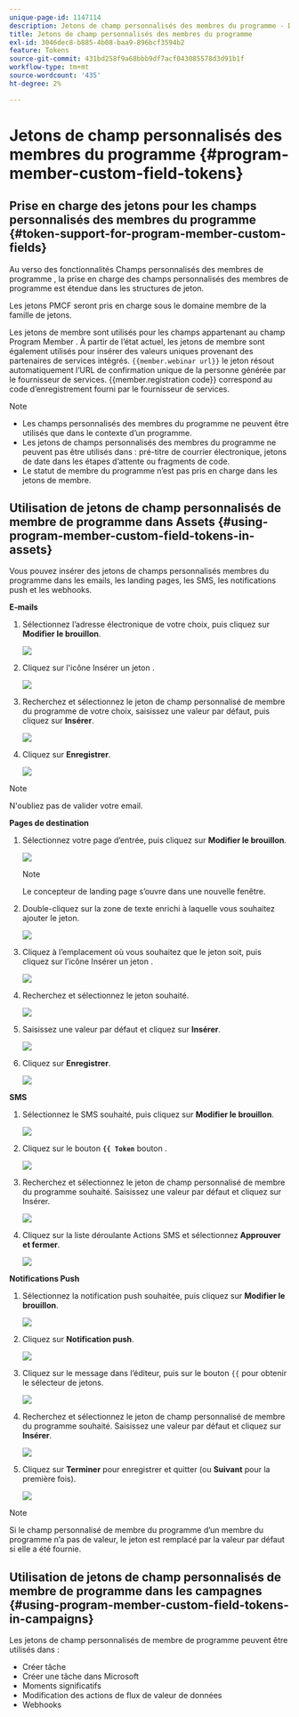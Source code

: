 ```yaml
---
unique-page-id: 1147114
description: Jetons de champ personnalisés des membres du programme - Documents Marketo - Documentation du produit
title: Jetons de champ personnalisés des membres du programme
exl-id: 3046dec8-b885-4b08-baa9-896bcf3594b2
feature: Tokens
source-git-commit: 431bd258f9a68bbb9df7acf043085578d3d91b1f
workflow-type: tm+mt
source-wordcount: '435'
ht-degree: 2%

---
```


# Jetons de champ personnalisés des membres du programme {#program-member-custom-field-tokens}

## Prise en charge des jetons pour les champs personnalisés des membres du programme {#token-support-for-program-member-custom-fields}

Au verso des fonctionnalités Champs personnalisés des membres de programme , la prise en charge des champs personnalisés des membres de programme est étendue dans les structures de jeton.

Les jetons PMCF seront pris en charge sous le domaine membre de la famille de jetons.

Les jetons de membre sont utilisés pour les champs appartenant au champ Program Member . À partir de l’état actuel, les jetons de membre sont également utilisés pour insérer des valeurs uniques provenant des partenaires de services intégrés. `{{member.webinar url}}` le jeton résout automatiquement l’URL de confirmation unique de la personne générée par le fournisseur de services. {{member.registration code}} correspond au code d’enregistrement fourni par le fournisseur de services.

>[!NOTE]
>
>* Les champs personnalisés des membres du programme ne peuvent être utilisés que dans le contexte d’un programme.
>* Les jetons de champs personnalisés des membres du programme ne peuvent pas être utilisés dans : pré-titre de courrier électronique, jetons de date dans les étapes d’attente ou fragments de code.
>* Le statut de membre du programme n’est pas pris en charge dans les jetons de membre.

## Utilisation de jetons de champ personnalisés de membre de programme dans Assets {#using-program-member-custom-field-tokens-in-assets}

Vous pouvez insérer des jetons de champs personnalisés membres du programme dans les emails, les landing pages, les SMS, les notifications push et les webhooks.

**E-mails**

1. Sélectionnez l’adresse électronique de votre choix, puis cliquez sur **Modifier le brouillon**.

   ![](assets/program-member-custom-field-tokens-1.png)

1. Cliquez sur l&#39;icône Insérer un jeton .

   ![](assets/program-member-custom-field-tokens-2.png)

1. Recherchez et sélectionnez le jeton de champ personnalisé de membre du programme de votre choix, saisissez une valeur par défaut, puis cliquez sur **Insérer**.

   ![](assets/program-member-custom-field-tokens-3.png)

1. Cliquez sur **Enregistrer**.

   ![](assets/program-member-custom-field-tokens-4.png)

>[!NOTE]
>
>N&#39;oubliez pas de valider votre email.

**Pages de destination**

1. Sélectionnez votre page d’entrée, puis cliquez sur **Modifier le brouillon**.

   ![](assets/program-member-custom-field-tokens-5.png)

   >[!NOTE]
   >
   >Le concepteur de landing page s’ouvre dans une nouvelle fenêtre.

1. Double-cliquez sur la zone de texte enrichi à laquelle vous souhaitez ajouter le jeton.

   ![](assets/program-member-custom-field-tokens-6.png)

1. Cliquez à l’emplacement où vous souhaitez que le jeton soit, puis cliquez sur l’icône Insérer un jeton .

   ![](assets/program-member-custom-field-tokens-7.png)

1. Recherchez et sélectionnez le jeton souhaité.

   ![](assets/program-member-custom-field-tokens-8.png)

1. Saisissez une valeur par défaut et cliquez sur **Insérer**.

   ![](assets/program-member-custom-field-tokens-9.png)

1. Cliquez sur **Enregistrer**.

   ![](assets/program-member-custom-field-tokens-10.png)

**SMS**

1. Sélectionnez le SMS souhaité, puis cliquez sur **Modifier le brouillon**.

   ![](assets/program-member-custom-field-tokens-11.png)

1. Cliquez sur le bouton **`{{ Token`** bouton .

   ![](assets/program-member-custom-field-tokens-12.png)

1. Recherchez et sélectionnez le jeton de champ personnalisé de membre du programme souhaité. Saisissez une valeur par défaut et cliquez sur Insérer.

   ![](assets/program-member-custom-field-tokens-13.png)

1. Cliquez sur la liste déroulante Actions SMS et sélectionnez **Approuver et fermer**.

   ![](assets/program-member-custom-field-tokens-14.png)

**Notifications Push**

1. Sélectionnez la notification push souhaitée, puis cliquez sur **Modifier le brouillon**.

   ![](assets/program-member-custom-field-tokens-15.png)

1. Cliquez sur **Notification push**.

   ![](assets/program-member-custom-field-tokens-16.png)

1. Cliquez sur le message dans l’éditeur, puis sur le bouton `{{` pour obtenir le sélecteur de jetons.

   ![](assets/program-member-custom-field-tokens-17.png)

1. Recherchez et sélectionnez le jeton de champ personnalisé de membre du programme souhaité. Saisissez une valeur par défaut et cliquez sur **Insérer**.

   ![](assets/program-member-custom-field-tokens-18.png)

1. Cliquez sur **Terminer** pour enregistrer et quitter (ou **Suivant** pour la première fois).

   ![](assets/program-member-custom-field-tokens-19.png)

>[!NOTE]
>
>Si le champ personnalisé de membre du programme d’un membre du programme n’a pas de valeur, le jeton est remplacé par la valeur par défaut si elle a été fournie.

## Utilisation de jetons de champ personnalisés de membre de programme dans les campagnes {#using-program-member-custom-field-tokens-in-campaigns}

Les jetons de champ personnalisés de membre de programme peuvent être utilisés dans :

* Créer tâche
* Créer une tâche dans Microsoft
* Moments significatifs
* Modification des actions de flux de valeur de données
* Webhooks
